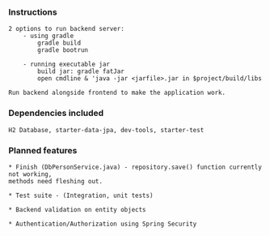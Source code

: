 ### Instructions

	2 options to run backend server:
		- using gradle
			gradle build
			gradle bootrun
		
		- running executable jar
			build jar: gradle fatJar
			open cmdline & 'java -jar <jarfile>.jar in $project/build/libs
	
	Run backend alongside frontend to make the application work.
	

### Dependencies included

	H2 Database, starter-data-jpa, dev-tools, starter-test


### Planned features
	
	* Finish (DbPersonService.java) - repository.save() function currently not working,
	methods need fleshing out.
	
	* Test suite - (Integration, unit tests)
	
	* Backend validation on entity objects
	
	* Authentication/Authorization using Spring Security